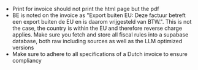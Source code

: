 - Print for invoice should not print the html page but the pdf
- BE is noted on the invoice as "Export buiten EU: Deze factuur betreft een export buiten de EU en is daarom vrijgesteld van BTW.". This is not the case, the country is within the EU and therefore reverse charge applies. Make sure you fetch and store all fiscal rules into a supabase database, both raw including sources as well as the LLM optimized versions
- Make sure to adhere to all specifications of a Dutch invoice to ensure compliancy